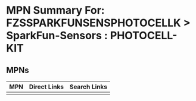 



# MPN Summary For: FZSSPARKFUNSENSPHOTOCELLK > SparkFun-Sensors : PHOTOCELL-KIT

## MPNs
  

|MPN|Direct Links|Search Links|
| :--- | :--- | :--- |
||||
